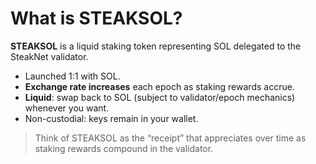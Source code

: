 # What is STEAKSOL?

**STEAKSOL** is a liquid staking token representing SOL delegated to the SteakNet validator.

- Launched 1:1 with SOL.
- **Exchange rate increases** each epoch as staking rewards accrue.
- **Liquid**: swap back to SOL (subject to validator/epoch mechanics) whenever you want.
- Non-custodial: keys remain in your wallet.

> Think of STEAKSOL as the “receipt” that appreciates over time as staking rewards compound in the validator.
